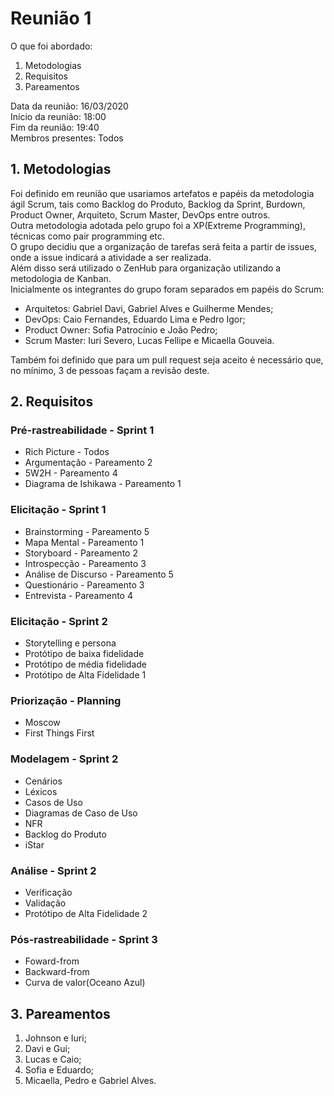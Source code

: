 # Reunião 1 

O que foi abordado:
1. Metodologias
2. Requisitos
3. Pareamentos

Data da reunião: 16/03/2020<br>
Início da reunião: 18:00<br>
Fim da reunião: 19:40<br>
Membros presentes: Todos<br>

## 1. Metodologias
Foi definido em reunião que usariamos artefatos e papéis da metodologia ágil Scrum, tais como Backlog do Produto, Backlog da Sprint, Burdown, Product Owner, Arquiteto, Scrum Master, DevOps entre outros.<br>
Outra metodologia adotada pelo grupo foi a XP(Extreme Programming), técnicas como pair programming etc.<br>
O grupo decidiu que a organização de tarefas será feita a partir de issues, onde a issue indicará a atividade a ser realizada.<br>
Além disso será utilizado o ZenHub para organização utilizando a metodologia de Kanban.<br>
Inicialmente os integrantes do grupo foram separados em papéis do Scrum:
- Arquitetos: Gabriel Davi, Gabriel Alves e Guilherme Mendes;
- DevOps: Caio Fernandes, Eduardo Lima e Pedro Igor;
- Product Owner: Sofia Patrocínio e João Pedro;
- Scrum Master: Iuri Severo, Lucas Fellipe e Micaella Gouveia.

Também foi definido que para um pull request seja aceito é necessário que, no mínimo, 3 de pessoas façam a revisão deste.

## 2. Requisitos

### Pré-rastreabilidade - Sprint 1
- Rich Picture - Todos
- Argumentação - Pareamento 2
- 5W2H - Pareamento 4
- Diagrama de Ishikawa - Pareamento 1

### Elicitação - Sprint 1
- Brainstorming - Pareamento 5
- Mapa Mental - Pareamento 1
- Storyboard - Pareamento 2
- Introspecção - Pareamento 3
- Análise de Discurso - Pareamento 5
- Questionário - Pareamento 3
- Entrevista - Pareamento 4


### Elicitação - Sprint 2
- Storytelling e persona
- Protótipo de baixa fidelidade
- Protótipo de média fidelidade
- Protótipo de Alta Fidelidade 1

### Priorização - Planning
- Moscow
- First Things First


### Modelagem - Sprint 2
- Cenários
- Léxicos
- Casos de Uso
- Diagramas de Caso de Uso
- NFR
- Backlog do Produto
- iStar


### Análise - Sprint 2
- Verificação
- Validação
- Protótipo de Alta Fidelidade 2


### Pós-rastreabilidade - Sprint 3
- Foward-from
- Backward-from
- Curva de valor(Oceano Azul)

## 3. Pareamentos
1. Johnson e Iuri;
2. Davi e Gui;
3. Lucas e Caio; 
4. Sofia e Eduardo;
5. Micaella, Pedro e Gabriel Alves.
